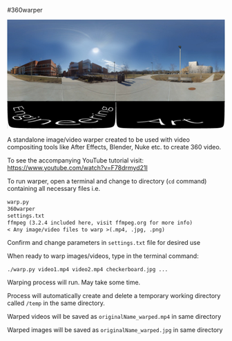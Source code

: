 #360warper

<img src="../img/doc/umbc.jpg" alt="UMBC" width="900px"/>

A standalone image/video warper created to be used with video compositing tools like After Effects, Blender, Nuke etc. to create 360 video.

To see the accompanying YouTube tutorial visit:
https://www.youtube.com/watch?v=F78drmyd21I

To run warper, open a terminal and change to directory (`cd` command) containing all necessary files i.e.

    warp.py
    360warper
    settings.txt
    ffmpeg (3.2.4 included here, visit ffmpeg.org for more info)
    < Any image/video files to warp >(.mp4, .jpg, .png)

Confirm and change parameters in `settings.txt` file for desired use

When ready to warp images/videos, type in the terminal command:

    ./warp.py video1.mp4 video2.mp4 checkerboard.jpg ...

Warping process will run. May take some time.

Process will automatically create and delete a temporary working directory called `/temp` in the same directory.

Warped videos will be saved as `originalName_warped.mp4` in same directory

Warped images will be saved as `originalName_warped.jpg` in same directory
